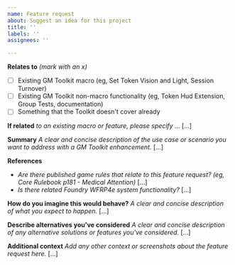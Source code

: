 ```yaml
---
name: Feature request
about: Suggest an idea for this project
title: ''
labels: ''
assignees: ''

---
```


**Relates to** *(mark with an x)*
- [ ] Existing GM Toolkit macro (eg, Set Token Vision and Light, Session Turnover)
- [ ] Existing GM Toolkit non-macro functionality (eg, Token Hud Extension, Group Tests, documentation)
- [ ] Something that the Toolkit doesn't cover already

**If related** *to an existing macro or feature, please specify ...*
[...]

**Summary**
*A clear and concise description of the use case or scenario you want to address with a GM Toolkit enhancement.*
[...]


**References**
* *Are there published game rules that relate to this feature request? (eg, Core Rulebook p181 - Medical Attention)*
[...]
* *Is there related Foundry WFRP4e system functionality?*
[...]

**How do you imagine this would behave?**
*A clear and concise description of what you expect to happen.*
[...]

**Describe alternatives you've considered**
*A clear and concise description of any alternative solutions or features you've considered.*
[...]

**Additional context**
*Add any other context or screenshots about the feature request here.*
[...]
